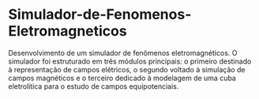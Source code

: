 # Simulador-de-Fenomenos-Eletromagneticos
Desenvolvimento de um simulador de fenômenos eletromagnéticos. O simulador foi estruturado em três módulos principais: o primeiro destinado à representação de campos elétricos, o segundo voltado à simulação de campos magnéticos e o terceiro dedicado à modelagem de uma cuba eletrolítica para o estudo de campos equipotenciais.
